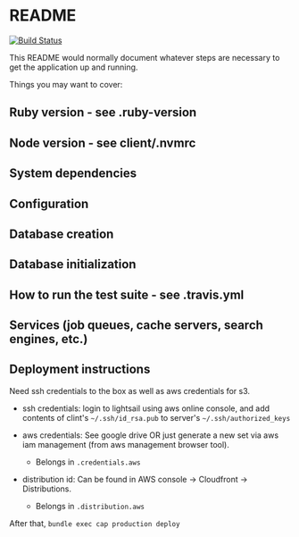 # README

[![Build Status](https://travis-ci.com/tall-dan/wedding-website.svg?branch=master)](https://travis-ci.com/tall-dan/wedding-website)

This README would normally document whatever steps are necessary to get the
application up and running.

Things you may want to cover:

## Ruby version - see .ruby-version

## Node version - see client/.nvmrc

## System dependencies

## Configuration

## Database creation

## Database initialization

## How to run the test suite - see .travis.yml

## Services (job queues, cache servers, search engines, etc.)

## Deployment instructions
Need ssh credentials to the box as well as aws credentials for s3.

* ssh credentials: login to lightsail using aws online console, and add
  contents of clint's `~/.ssh/id_rsa.pub` to server's
`~/.ssh/authorized_keys`

* aws credentials: See google drive OR just generate a new set via aws
  iam management (from aws management browser tool).
  * Belongs in `.credentials.aws`

* distribution id: Can be found in AWS console -> Cloudfront ->
  Distributions.
  * Belongs in `.distribution.aws`

After that, `bundle exec cap production deploy`
